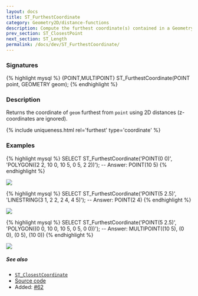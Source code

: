 ```yaml
---
layout: docs
title: ST_FurthestCoordinate
category: Geometry2D/distance-functions
description: Compute the furthest coordinate(s) contained in a Geometry starting from a <code>POINT</code>
prev_section: ST_ClosestPoint
next_section: ST_Length
permalink: /docs/dev/ST_FurthestCoordinate/
---
```


### Signatures

{% highlight mysql %}
{POINT,MULTIPOINT} ST_FurthestCoordinate(POINT point, GEOMETRY geom);
{% endhighlight %}

### Description

Returns the coordinate of `geom` furthest from `point` using 2D distances
(z-coordinates are ignored).

{% include uniqueness.html rel='furthest' type='coordinate' %}

### Examples

{% highlight mysql %}
SELECT ST_FurthestCoordinate('POINT(0 0)', 
                             'POLYGON((2 2, 10 0, 10 5, 0 5, 2 2))');
-- Answer: POINT(10 5)
{% endhighlight %}

<img class="displayed" src="../ST_FurthestCoordinate_1.png"/>

{% highlight mysql %}
SELECT ST_FurthestCoordinate('POINT(5 2.5)', 
                             'LINESTRING(3 1, 2 2, 2 4, 4 5)');
-- Answer: POINT(2 4)
{% endhighlight %}

<img class="displayed" src="../ST_FurthestCoordinate_2.png"/>

{% highlight mysql %}
SELECT ST_FurthestCoordinate('POINT(5 2.5)', 
                             'POLYGON((0 0, 10 0, 10 5, 0 5, 0 0))');
-- Answer: MULTIPOINT((10 5), (0 0), (0 5), (10 0))
{% endhighlight %}

<img class="displayed" src="../ST_FurthestCoordinate_3.png"/>

##### See also

* [`ST_ClosestCoordinate`](../ST_ClosestCoordinate)
* <a href="https://github.com/irstv/H2GIS/blob/master/h2spatial-ext/src/main/java/org/h2gis/h2spatialext/function/spatial/distance/ST_FurthestCoordinate.java" target="_blank">Source code</a>
* Added: <a href="https://github.com/irstv/H2GIS/pull/62" target="_blank">#62</a>

